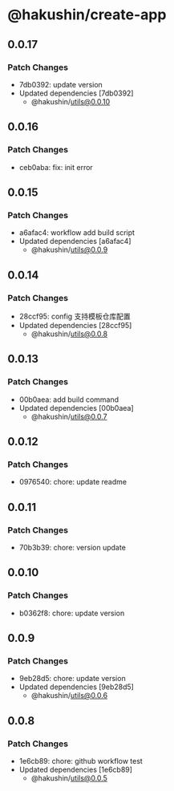 # @hakushin/create-app

## 0.0.17

### Patch Changes

- 7db0392: update version
- Updated dependencies [7db0392]
  - @hakushin/utils@0.0.10

## 0.0.16

### Patch Changes

- ceb0aba: fix: init error

## 0.0.15

### Patch Changes

- a6afac4: workflow add build script
- Updated dependencies [a6afac4]
  - @hakushin/utils@0.0.9

## 0.0.14

### Patch Changes

- 28ccf95: config 支持模板仓库配置
- Updated dependencies [28ccf95]
  - @hakushin/utils@0.0.8

## 0.0.13

### Patch Changes

- 00b0aea: add build command
- Updated dependencies [00b0aea]
  - @hakushin/utils@0.0.7

## 0.0.12

### Patch Changes

- 0976540: chore: update readme

## 0.0.11

### Patch Changes

- 70b3b39: chore: version update

## 0.0.10

### Patch Changes

- b0362f8: chore: update version

## 0.0.9

### Patch Changes

- 9eb28d5: chore: update version
- Updated dependencies [9eb28d5]
  - @hakushin/utils@0.0.6

## 0.0.8

### Patch Changes

- 1e6cb89: chore: github workflow test
- Updated dependencies [1e6cb89]
  - @hakushin/utils@0.0.5
